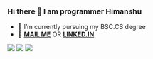 ### Hi there 👋 I am programmer Himanshu

- 📘 I’m currently pursuing my BSC.CS degree
- 💎 **[MAIL ME](himanshuchauhan091@gmail.com)** OR **[LINKED.IN](https://www.linkedin.com/in/imcoderhimanshu/)**

![](https://github-profile-summary-cards.vercel.app/api/cards/profile-details?username=cnshu&theme=github_dark)
![](https://github-profile-summary-cards.vercel.app/api/cards/stats?username=cnshu&theme=github_dark)
![](https://github-profile-summary-cards.vercel.app/api/cards/productive-time?username=cnshu&theme=github_dark)
